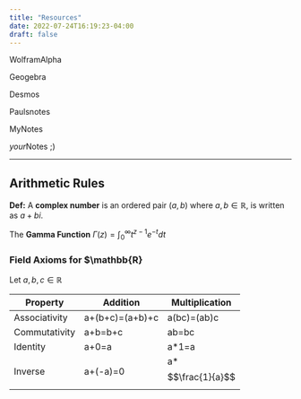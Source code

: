 ```yaml
---
title: "Resources"
date: 2022-07-24T16:19:23-04:00
draft: false
---
```


WolframAlpha

Geogebra

Desmos 

Paulsnotes

MyNotes

*your*Notes ;)

<hr>

## Arithmetic Rules
**Def:** A **complex number** is an ordered pair $(a,b)$ where $a,b \in \mathbb{R}$, is written as $a+bi$.


The **Gamma Function** $\Gamma(z) = \int_0^\infty t^{z-1} e^{-t}dt$

### Field Axioms for $\mathbb{R}

Let $a,b,c \in \mathbb{R}$

Property | Addition | Multiplication
---------|----------|----------------
Associativity|a+(b+c)=(a+b)+c|a(bc)=(ab)c
Commutativity|a+b=b+c|ab=bc
Identity|a+0=a|a\*1=a
Inverse|a+(-a)=0|a\*$$\frac{1}{a}$$


